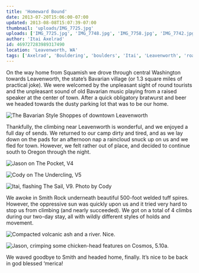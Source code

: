 ```yaml
---
title: 'Homeward Bound'
date: 2013-07-20T15:06:00-07:00
updated: 2013-08-08T15:07:39-07:00
thumbnail: 'uploads/IMG_7725.jpg'
uploads: ['IMG_7725.jpg', 'IMG_7748.jpg', 'IMG_7758.jpg', 'IMG_7742.jpg', 'IMG_7790.jpg', 'IMG_7824.jpg']
author: 'Itai Axelrad'
id: 469727283989317490
location: 'Leavenworth, WA'
tags: ['Axelrad', 'Bouldering', 'boulders', 'Itai', 'Leavenworth', 'road trip', 'Rock', 'Smith']
---
```


On the way home from Squamish we drove through central Washington towards Leavenworth, the state’s Bavarian village (or 1.3 square miles of practical joke). We were welcomed by the unpleasant sight of round tourists and the unpleasant sound of old Bavarian music playing from a raised speaker at the center of town. After a quick obligatory bratwurst and beer we headed towards the dusty parking lot that was to be our home.

![The Bavarian Style Shoppes of downtown Leavenworth](uploads/IMG_7725.jpg)

Thankfully, the climbing near Leavenworth is wonderful, and we enjoyed a full day of sends. We returned to our camp dirty and tired, and as we lay down on the pads for an afternoon nap a raincloud snuck up on us and we fled for town. However, we felt rather out of place, and decided to continue south to Oregon through the night.

![Jason on The Pocket, V4](uploads/IMG_7748.jpg)

![Cody on The Undercling, V5](uploads/IMG_7758.jpg)

![Itai, flashing The Sail, V9. Photo by Cody](uploads/IMG_7742.jpg)

We awoke in Smith Rock underneath beautiful 500-foot welded tuff spires. However, the oppressive sun was quickly upon us and it tried very hard to stop us from climbing (and nearly succeeded). We got on a total of 4 climbs during our two-day stay, all with wildly different styles of holds and movement.

![Compacted volcanic ash and a river. Nice.](uploads/IMG_7790.jpg)

![Jason, crimping some chicken-head features on Cosmos, 5.10a.](uploads/IMG_7824.jpg)

We waved goodbye to Smith and headed home, finally. It’s nice to be back in god blessed ‘merica!
